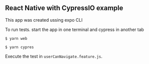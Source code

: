 ## React Native with CypressIO example

This app was created ussing expo CLI

To run tests. start the app in one terminal and cypress in another tab

```
$ yarn web
```

```
$ yarn cypres
```

Execute the test in `userCanNavigate.feature.js`.